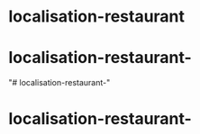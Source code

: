 # localisation-restaurant
# localisation-restaurant-
"# localisation-restaurant-" 
# localisation-restaurant-
